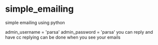 # simple_emailing
simple emailing using python

admin_username = 'parsa'
admin_password = 'parsa'
you can reply and have cc
replying can be done when you see your emails
